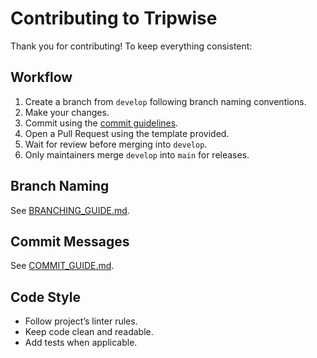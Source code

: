 # Contributing to Tripwise

Thank you for contributing! To keep everything consistent:

## Workflow
1. Create a branch from `develop` following branch naming conventions.
2. Make your changes.
3. Commit using the [commit guidelines](COMMIT_GUIDE.md).
4. Open a Pull Request using the template provided.
5. Wait for review before merging into `develop`.
6. Only maintainers merge `develop` into `main` for releases.

## Branch Naming
See [BRANCHING_GUIDE.md](BRANCHING_GUIDE.md).

## Commit Messages
See [COMMIT_GUIDE.md](COMMIT_GUIDE.md).

## Code Style
- Follow project’s linter rules.
- Keep code clean and readable.
- Add tests when applicable.
